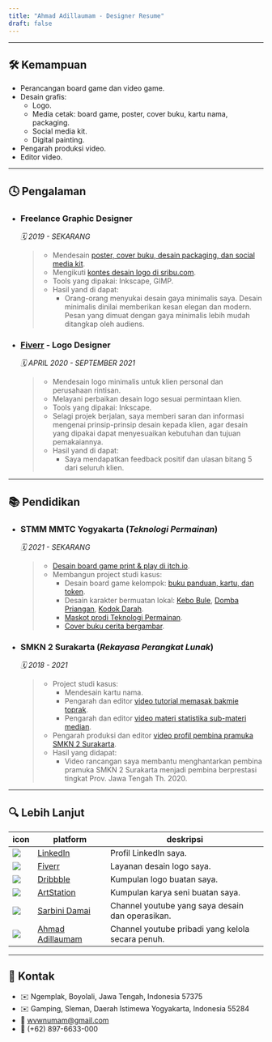 ```yaml
---
title: "Ahmad Adillaumam - Designer Resume"
draft: false
---
```


---

## 🛠 Kemampuan

- Perancangan board game dan video game.
- Desain grafis:
  - Logo.
  - Media cetak: board game, poster, cover buku, kartu nama, packaging.
  - Social media kit.
  - Digital painting.
- Pengarah produksi video.
- Editor video.

---

## 🕓 Pengalaman

- ### Freelance Graphic Designer

    *🗓️ 2019 - SEKARANG*

    > - Mendesain [poster, cover buku, desain packaging, dan social media kit](https://drive.google.com/drive/u/0/folders/12HNioqXGOC_0z7zbgbBa_hKSznKMcFya).
    > - Mengikuti [kontes desain logo di sribu.com](https://www.sribu.com/en/members/wvwnumam).
    > - Tools yang dipakai: Inkscape, GIMP.
    > - Hasil yand di dapat:
    >   - Orang-orang menyukai desain gaya minimalis saya. Desain minimalis dinilai memberikan kesan elegan dan modern. Pesan yang dimuat dengan gaya minimalis lebih mudah ditangkap oleh audiens.


- ### [Fiverr](https://www.fiverr.com/ahmadadillaumam) - Logo Designer

    *🗓️ APRIL 2020 - SEPTEMBER 2021*

    > - Mendesain logo minimalis untuk klien personal dan perusahaan rintisan. 
    > - Melayani perbaikan desain logo sesuai permintaan klien.
    > - Tools yang dipakai: Inkscape.
    > - Selagi projek berjalan, saya memberi saran dan informasi mengenai prinsip-prinsip desain kepada klien, agar desain yang dipakai dapat menyesuaikan kebutuhan dan tujuan pemakaiannya.
    > - Hasil yand di dapat:
    >   - Saya mendapatkan feedback positif dan ulasan bitang 5 dari seluruh klien.

---

## 📚 Pendidikan

- ### STMM MMTC Yogyakarta (*Teknologi Permainan*)

    *🗓️ 2021 - SEKARANG*

    > - [Desain board game print & play di itch.io](https://wewnumam.itch.io/carrom-pen-racetrack).
    > - Membangun project studi kasus:
    >   - Desain board game kelompok: [buku panduan, kartu, dan token](https://drive.google.com/drive/u/0/folders/12HNioqXGOC_0z7zbgbBa_hKSznKMcFya).
    >   - Desain karakter bermuatan lokal: [Kebo Bule](https://wewnumam.artstation.com/projects/KOQZry), [Domba Priangan](https://wewnumam.artstation.com/projects/wJneJO), [Kodok Darah](https://wewnumam.artstation.com/projects/ArDGre).
    >   - [Maskot prodi Teknologi Permainan](https://wewnumam.artstation.com/projects/5Brv4A).
    >   - [Cover buku cerita bergambar](https://wewnumam.artstation.com/projects/4Xm93n).

- ### SMKN 2 Surakarta (*Rekayasa Perangkat Lunak*)

    *🗓️ 2018 - 2021*

    > - Project studi kasus:
    >   - Mendesain kartu nama.
    >   - Pengarah dan editor [video tutorial memasak bakmie toprak](https://youtu.be/EE3q6jY1et4).
    >   - Pengarah dan editor [video materi statistika sub-materi median](https://youtu.be/cR4ZyyVCJXI).
    > - Pengarah produksi dan editor [video profil pembina pramuka SMKN 2 Surakarta](https://youtu.be/gB4I5Ostf8Q).
    > - Hasil yang didapat:
    >   - Video rancangan saya membantu menghantarkan pembina pramuka SMKN 2 Surakarta menjadi pembina berprestasi tingkat Prov. Jawa Tengah Th. 2020.

---

## 🔍 Lebih Lanjut

icon | platform | deskripsi
--- | --- | ---
![](https://www.google.com/s2/favicons?domain=linkedin.com) | [LinkedIn](https://www.linkedin.com/in/ahmadadillaumam) | Profil LinkedIn saya.
![](https://www.google.com/s2/favicons?domain=fiverr.com) | [Fiverr](https://www.fiverr.com/ahmadadillaumam) | Layanan desain logo saya.
![](https://www.google.com/s2/favicons?domain=dribbble.com) | [Dribbble](https://dribbble.com/wvwnumam) | Kumpulan logo buatan saya.
![](https://www.google.com/s2/favicons?domain=artstation.com) | [ArtStation](https://wewnumam.artstation.com/) | Kumpulan karya seni buatan saya.
![](https://www.google.com/s2/favicons?domain=youtube.com) | [Sarbini Damai](https://www.youtube.com/@adillaumam) | Channel youtube yang saya desain dan operasikan.
![](https://www.google.com/s2/favicons?domain=youtube.com) | [Ahmad Adillaumam](https://www.youtube.com/@adillaumam) | Channel youtube pribadi yang kelola secara penuh.

---

## 💬 Kontak

- ✉️ Ngemplak, Boyolali, Jawa Tengah, Indonesia 57375
- ✉️ Gamping, Sleman, Daerah Istimewa Yogyakarta, Indonesia 55284
- 📧 [wvwnumam@gmail.com](mailto:wvwnumam@gmail.com)
- 📱 (+62) 897-6633-000